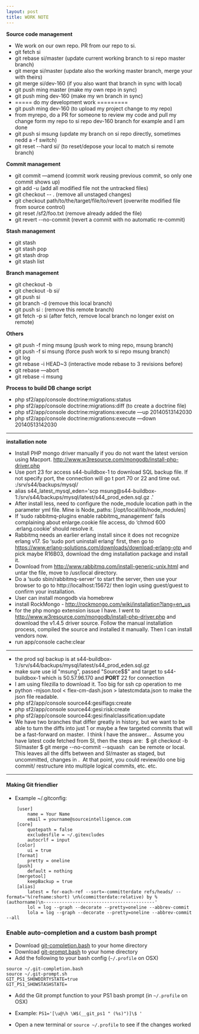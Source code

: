 ```yaml
---
layout: post
title: WORK NOTE
---
```


**Source code management**  

* We work on our own repo. PR from our repo to si.
* git fetch si
* git rebase si/master (update current working branch to si repo master branch)
* git merge si/master (update also the working master branch, merge your with theirs)
* git merge si/dev-160 (if you also want that branch in sync with local)
* git push ming master (make my own repo in sync)
* git push ming dev-160 (make my wn branch in sync)
*  ===== do my development work =========
* git push ming dev-160 (to upload my project change to my repo)
* from myrepo, do a PR for someone to review my code and pull my change form my repo to si repo dev-160 branch for example and I am done
* git push si msung (update my branch on si repo directly, sometimes nedd a -f switch) 
* git reset --hard si/<branch-name> (to reset/depose your local to match si remote branch) 

**Commit management**  

* git commit —amend (commit work reusing previous commit, so only one commit shows up)  
* git add -u (add all modified file not the untracked files)
* git checkout -- .  (remove all unstaged changes)
* git checkout path/to/the/target/file/to/revert (overwrite modified file from source control)
* git reset /sf2/foo.txt (remove already added the file) 
* git revert --no-commit <commit hash> (revert a commit with no automatic re-commit)

**Stash management**

* git stash
* git stash pop
* git stash drop
* git stash list  

**Branch management**  

* git checkout -b <new-branch-name>  
* git checkout -b <local-branch-name> si/<remote-branch-name>
* git push si <new-brnach-name> 
* git branch -d <the-local-branch> (remove this local branch)
* git push si :<the-remove-branch> (remove this remote branch)
* git fetch -p si (after fetch, remove local branch no longer exist on remote) 

**Others**  

* git push -f ming msung (push work to ming repo, msung branch)
* git push -f si msung (force push work to si repo msung branch)
* git log
* git rebase -i HEAD~3 (interactive mode rebase to 3 revisions before)
* git rebase —abort
* git rebase -i msung


**Process to build DB change script**  

* php sf2/app/console doctrine:migrations:status
* php sf2/app/console doctrine:migrations:diff (to create a doctrine file)
* php sf2/app/console doctrine:migrations:execute —up 20140513142030
* php sf2/app/console doctrine:migrations:execute —down 20140513142030
  
  
---
**installation note**  

* Install PHP mongo driver manually if you do not want the latest version using Macport.  http://www.w3resource.com/mongodb/install-php-driver.php
* Use port 23 for access s44-buildbox-1 to download SQL backup file.  If not specify port, the connection will go t port 70 or 22 and time out. :/srv/s44/backups/mysql/
* alias s44_latest_mysql_eden='scp msung@s44-buildbox-1:/srv/s44/backups/mysql/latest/s44_prod_eden.sql.gz .'
* After install less, need to configure the node_module location path in the parameter yml file.  Mine is Node_paths: [/opt/local/lib/node_modules]
* If ‘sudo rabbitmq-plugins enable rabbitmq_management’ fails complaining about enlarge.cookie file access, do ‘chmod 600 .erlang.cookie’ should resolve it.
* Rabbitmq needs an earlier erlang install since it does not recognize erlang v17.  So ‘sudo port uninstall erlang’ first, then go to https://www.erlang-solutions.com/downloads/download-erlang-otp and pick maybe R16B03, download the dmg installation package and install it.
* Download from http://www.rabbitmq.com/install-generic-unix.html and untar the file, move to /usr/local directory.
* Do a ‘sudo sbin/rabbitmq-server’ to start the server, then use your browser to go to http://localhost:15672/ then login using guest/guest to confirm your installation.
* User can install mongodb via homebrew
* install RockMongo - http://rockmongo.com/wiki/installation?lang=en_us
* for the php mongo extension issue I have.  I went to http://www.w3resource.com/mongodb/install-php-driver.php and download the v1.4.5 driver source.  Follow the manual installation process, compiled the source and installed it manually.  Then I can install vendors now. 
* run app/console cache:clear  

---
* the prod sql backup is at s44-buildbox-1:/srv/s44/backups/mysql/latest/s44_prod_eden.sql.gz 
* make sure use  id "msung", passed "Source$$" and target to s44-buildbox-1 which is 50.57.96.170 and **PORT** 22 for connection 
* I am using filezilla to download it. Too big for ssh cp operation to me  
* python -mjson.tool < flex-cm-dash.json > latestcmdata.json to make the json file readable.
* php sf2/app/console source44:gesiflags:create
* php sf2/app/console source44:gesi:risk:create
* php sf2/app/console source44:gesi:finalclassification:update  
* We have two branches that differ greatly in history, but we want to be able to turn the diffs into just 1 or maybe a few targeted commits that will be a fast-forward on master.  I think I have the answer...  Assume you have latest code fetched from SI, then the steps are:  $ git checkout -b <new-branch> SI/master $ git merge --no-commit --squash <feature-branch> 
<feature-branch> can be remote or local.  This leaves all the diffs between <feature-branch> and SI/master as staged, but uncommitted, changes in <new-branch>.  At that point, you could review/do one big commit/ restructure into multiple logical commits, etc. etc.  

---
#### Making Git friendlier

* Example ~/.gitconfig:  

```
    [user]  
        name = Your Name  
        email = yourname@sourceintelligence.com  
    [core]  
        quotepath = false  
        excludesfile = ~/.gitexcludes  
        autocrlf = input  
    [color]  
        ui = true  
    [format]  
        pretty = oneline  
    [push]  
        default = nothing  
    [mergetool]  
        keepBackup = true  
    [alias]  
        latest = for-each-ref --sort=-committerdate refs/heads/ --format='%(refname:short) \n%(committerdate:relative) by %(authorname)\n------------------------------------------'  
        lol = log --graph --decorate --pretty=oneline --abbrev-commit  
        lola = log --graph --decorate --pretty=oneline --abbrev-commit --all  
```  
### Enable auto-completion and a custom bash prompt

* Download [git-completion.bash](https://raw.github.com/git/git/master/contrib/completion/git-completion.bash) to your home directory
* Download [git-prompt.bash](https://raw.github.com/git/git/master/contrib/completion/git-prompt.sh) to your home directory
* Add the following to your bash config (`~/.profile` on OSX)  

```
source ~/.git-completion.bash
source ~/.git-prompt.sh
GIT_PS1_SHOWDIRTYSTATE=true
GIT_PS1_SHOWSTASHSTATE=  
```
* Add the Git prompt function to your PS1 bash prompt (in `~/.profile` on OSX)

* Example: `PS1='[\u@\h \W$(__git_ps1 " (%s)")]\$ '`  
* Open a new terminal or `source ~/.profile` to see if the changes worked